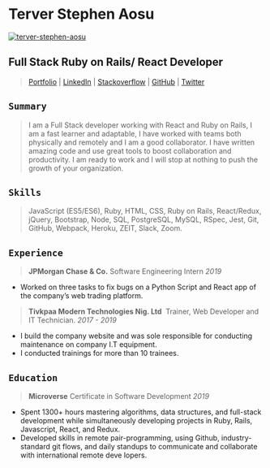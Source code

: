 # Terver Stephen Aosu

[![terver-stephen-aosu](https://terveraosu.now.sh/static/media/1.e187e5da.jpg)](https://terveraosu.now.sh)

## Full Stack Ruby on Rails/ React Developer

>[Portfolio](https://my-website.terveraosu.now.sh/) | [LinkedIn](https://www.linkedin.com/in/terver-aosu/) | [Stackoverflow](https://stackoverflow.com/story/truetechcode) | [GitHub](https://github.com/truetechcode/) | [Twitter](https://twitter.com/truetech_code)

## `Summary`

> I am a Full Stack developer working with React and Ruby on Rails, I am a fast learner and adaptable, 
I have worked with teams both physically and remotely and I am a good collaborator.
I have written amazing code and use great tools to boost collaboration and productivity.
I am ready to work and I will stop at nothing to push the growth of your organization.

## `Skills`

> JavaScript (ES5/ES6), Ruby, HTML, CSS, Ruby on Rails, React/Redux, jQuery, Bootstrap, Node, SQL, PostgreSQL, MySQL, RSpec, Jest, Git, GitHub, Webpack, Heroku, ZEIT, Slack, Zoom.

## `Experience`

> **JPMorgan Chase & Co.** ​Software Engineering Intern *2019*
- Worked on three tasks to fix bugs on a Python Script and React app of
the company’s web trading platform.

> **Tivkpaa Modern Technologies Nig. Ltd** ​ Trainer, Web Developer and IT Technician. *2017 - 2019*
- I build the company website and was sole responsible for conducting maintenance on company I.T equipment.
- I conducted trainings for more than 10 trainees.

## `Education`

> **Microverse**​ Certificate in Software Development *2019*

- Spent 1300+ hours mastering a​lgorithms, data structures, and full-stack development while simultaneously developing projects in Ruby, Rails, Javascript, React, and Redux.
- Developed skills in remote pair-programming, using Github, industry-standard git flows, and daily standups to communicate and collaborate with international remote deve​ lopers.
